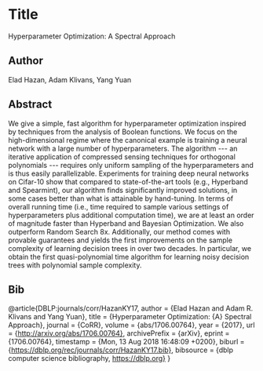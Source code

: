 # Title 
Hyperparameter Optimization: A Spectral Approach
## Author 
Elad Hazan, Adam Klivans, Yang Yuan
## Abstract 
We give a simple, fast algorithm for hyperparameter optimization inspired by techniques from the analysis of Boolean functions. We focus on the high-dimensional regime where the canonical example is training a neural network with a large number of hyperparameters. The algorithm --- an iterative application of compressed sensing techniques for orthogonal polynomials --- requires only uniform sampling of the hyperparameters and is thus easily parallelizable.
Experiments for training deep neural networks on Cifar-10 show that compared to state-of-the-art tools (e.g., Hyperband and Spearmint), our algorithm finds significantly improved solutions, in some cases better than what is attainable by hand-tuning. In terms of overall running time (i.e., time required to sample various settings of hyperparameters plus additional computation time), we are at least an order of magnitude faster than Hyperband and Bayesian Optimization. We also outperform Random Search 8x.
Additionally, our method comes with provable guarantees and yields the first improvements on the sample complexity of learning decision trees in over two decades. In particular, we obtain the first quasi-polynomial time algorithm for learning noisy decision trees with polynomial sample complexity.  
## Bib
@article{DBLP:journals/corr/HazanKY17,
  author    = {Elad Hazan and
               Adam R. Klivans and
               Yang Yuan},
  title     = {Hyperparameter Optimization: {A} Spectral Approach},
  journal   = {CoRR},
  volume    = {abs/1706.00764},
  year      = {2017},
  url       = {http://arxiv.org/abs/1706.00764},
  archivePrefix = {arXiv},
  eprint    = {1706.00764},
  timestamp = {Mon, 13 Aug 2018 16:48:09 +0200},
  biburl    = {https://dblp.org/rec/journals/corr/HazanKY17.bib},
  bibsource = {dblp computer science bibliography, https://dblp.org}
}